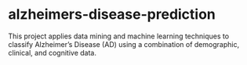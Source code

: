 # alzheimers-disease-prediction
This project applies data mining and machine learning techniques to classify Alzheimer’s Disease (AD) using a combination of demographic, clinical, and cognitive data.
